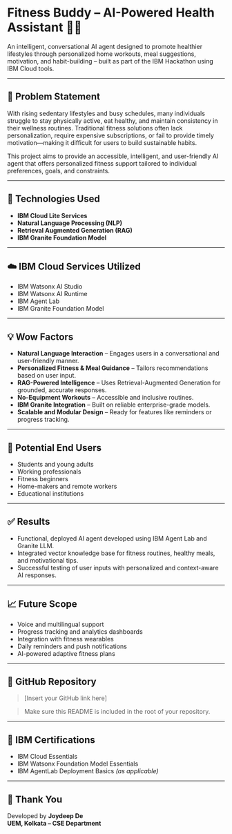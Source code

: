 # Fitness Buddy – AI-Powered Health Assistant 🏋️‍♂️

An intelligent, conversational AI agent designed to promote healthier lifestyles through personalized home workouts, meal suggestions, motivation, and habit-building – built as part of the IBM Hackathon using IBM Cloud tools.

---

## 📌 Problem Statement

With rising sedentary lifestyles and busy schedules, many individuals struggle to stay physically active, eat healthy, and maintain consistency in their wellness routines. Traditional fitness solutions often lack personalization, require expensive subscriptions, or fail to provide timely motivation—making it difficult for users to build sustainable habits.

This project aims to provide an accessible, intelligent, and user-friendly AI agent that offers personalized fitness support tailored to individual preferences, goals, and constraints.

---

## 🧠 Technologies Used

- **IBM Cloud Lite Services**
- **Natural Language Processing (NLP)**
- **Retrieval Augmented Generation (RAG)**
- **IBM Granite Foundation Model**

---

## ☁️ IBM Cloud Services Utilized

- IBM Watsonx AI Studio  
- IBM Watsonx AI Runtime  
- IBM Agent Lab  
- IBM Granite Foundation Model

---

## 💡 Wow Factors

- **Natural Language Interaction** – Engages users in a conversational and user-friendly manner.
- **Personalized Fitness & Meal Guidance** – Tailors recommendations based on user input.
- **RAG-Powered Intelligence** – Uses Retrieval-Augmented Generation for grounded, accurate responses.
- **No-Equipment Workouts** – Accessible and inclusive routines.
- **IBM Granite Integration** – Built on reliable enterprise-grade models.
- **Scalable and Modular Design** – Ready for features like reminders or progress tracking.

---

## 🎯 Potential End Users

- Students and young adults  
- Working professionals  
- Fitness beginners  
- Home-makers and remote workers  
- Educational institutions

---

## ✅ Results

- Functional, deployed AI agent developed using IBM Agent Lab and Granite LLM.
- Integrated vector knowledge base for fitness routines, healthy meals, and motivational tips.
- Successful testing of user inputs with personalized and context-aware AI responses.

---

## 📈 Future Scope

- Voice and multilingual support  
- Progress tracking and analytics dashboards  
- Integration with fitness wearables  
- Daily reminders and push notifications  
- AI-powered adaptive fitness plans

---

## 📁 GitHub Repository

> [Insert your GitHub link here]

> Make sure this README is included in the root of your repository.

---

## 📜 IBM Certifications

- IBM Cloud Essentials  
- IBM Watsonx Foundation Model Essentials  
- IBM AgentLab Deployment Basics *(as applicable)*

---

## 🙌 Thank You

Developed by **Joydeep De**  
**UEM, Kolkata – CSE Department**

